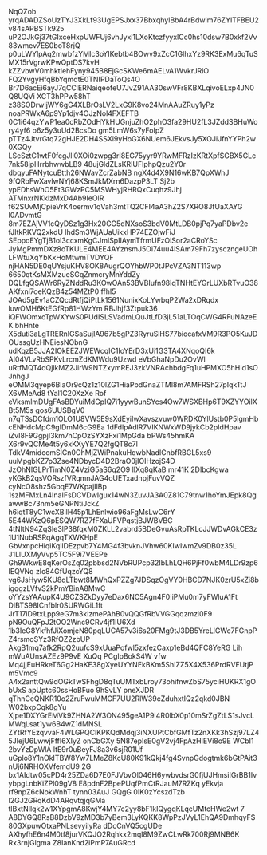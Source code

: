 NqQZob yrqADADZSoUzTYJ3XkLf93UgEPSJxx37BbxqhylBbA4rBdwim76ZYlTFBEU2v84sAPBSTk925
uP2OJkGj37tGIxceHxpUWFUj6vhJyxi1LXoKtczfyyxlCc0hs10dsw7B0xkf2Vv83wmev7ES0boT8rjQ
p0uLWYlpAq2mwbfzYMIc3oYIKebtb4BOwv9xZcC1GlhxYz9RK3ExMu6qTuSMX15rVgrwKPwQptDS7kvH
kZZvbwV0mhktIehFyny945B8EjGcSKWe6mAELvA1WvkrJRiO FQ2YvgyHfqBbYqmdtE0TNIPDaToQs4O
Br7D6acEi6ayJ7qCClERNaiqeofeU7JvZ91AA30swVFr8KBXLqivoELxp4JN0Q8UQVi XCT3hPPw58hT
z38SODrwIjWY6gG4XLBrOsLV2LxG9K8vo24MnAAuZRuy1yPz noaPRWxA6p9Yp1djv4OJzNol4FXEFTB
0C1i64qzYwP1ea0cRbZOdHYkHUGnjuZhO2phO3fa29HU2fL3JZddSBHuWory4yf6 o6z5y3uUd2BcsDo
gm5LmW6s7yFoIpZ pTTz4JtvrGtq72gHJE2DH4SSXi9yHoGX6NUem6JEkvsJy5XOJiJfnYYPh2w0XGQy
LScSztC1wtF0fcgJll0XOi0zwpg3rI8EG75yyr9YRwMFRzIzKRtXpfSGBX5GLc7nk58jpHrrbhwwbLB9
48ujGldZLsKRIUFlphpQzu2Y0r dbqyuFANytcuBtth26NWavZcrZabNB ngX4d4X9N16wKB7QpXWnJ
9fQRbFwXavlwNYj68KSmJkMXrn6DazpP3LT Sj2b ypEDhsWhO5Et3GWzPC5MSWHyjRHRQxCuqhz9Jhj
ATMnxrNKklzMxD4Ab9IeOlR f62SUvMjCpieVrK4oermv1qVah3mtTQ2CFI4aA3hZ2S7XRO8JfUaXAYG
I0ADvmtG 8m7EZAjVV1cQyDSz1g3Hx20GG5dNXsoS3bdV0MtLDB0pjPq7yaPDbv2e fJItkRKVQ2xkdU
lhdSm3WjAUaUikxHP74EZOjwFiJ SEppoEYgTjB1oI3ccxmKgCJmlSpIIAymTfrmUFzOiSor2aCRoYSc
JyMgPmmDXz8oTKULE4MEE4AYznsmJ5Oi74uu4iSAm79Fh7zysczngeUOhLFWtuXqYbKxHoMtwmTVDYQF
njHAN5DE0qUYsjuKHV8OK8AugrQOYhbWP0tJPcVZA3NT113wp 6650qtKsMXMzueSGqZnmcryMnYddZy
DQLfgQSAWr6RyZNddRu3KOwOAn53BVBIufn98lqTNHtEYGrLUXbRTvuO38AKfxnl7oeKQzB4z54MZtP0
ffhI5 JOAd5gEv1aCZQcdRtfjQiPtLk1561NunixKoLYwbqP2Wa2xDRqdx luwOMH6KtEGfRp81HWzYm
RBJhjf3Ztpuk36 iQFWOmxoTpWXYwS0PUdISLSVadmLQuJtLfD3jL51aLTOqCWG4RFuNAzeEK bhHnte
X5duti3aLgTRERnIGSaSujIA967b5gPZ3RyruSlHS77biocafxVM9R3PO5KuJDOUssgUzHNEiesNObnG
udKqzB5JJA2IOkEEZJWEWcqIC1IoYErD3xUi1G3TA4XNqoQI6k AI04VLvRbSPKvLrcmZdKMWdu9Uzwd
eVbGhaNpDu2OvWl uRtfMQT4dQjlkMZ2JirW9NTZxymREJ3zkVNRAchbdgFq1uHPMXO5hHId1sOJnhgJ
eOMM3qyep6BIaOr9cQz1z10lZG1HiaPbdGnaZTMl8m7AMFRSh27pIqkTtJ X6VMeAd8 tYal1C20XzXe
Rof eVksmlmDUgFAsBDYuiMdGpIQ7i1yywBunSYcs4Ow7WSXBHp6T9XZYYOilXBt5M5s gos6UUSBgV0
n7qTSsDCfdm1OLO1U8VW5E9sXdEyiIwXavszvuw0WRDK0YlUstb0P5lgmHbcENHdcMpC9gIDmM6cG9Ea
1dFdlpAdlR7VIKNWxWD9jykCb2pIdHpav  iZvI8F9GgpjI3km7nCpOzSYXzFxi1MpGda bPWs45hmKA
X6r9vQCMe4t5y6xKXyYE7Q2fgQT8c7l TdkV4midcomSlCn0OhMjZWiPnakuHqwbNadICnbfRBGL5xs9
uuMpgbKZ7p3Zse4NDbycD4D2BraO0jIOIHzojS4D JzOhNIGLPrTimN0Z4VziG5aS6q2O9 lIXq8qKaB
mr41K 2DIbcKgwa yKGkB2qsVORszfVRqmnJAG4oUETxadnpjFuvVQZ cyNcO8shz5GbqE7WKpajIlBp
1szMFMxLn4InaIFsDCVDwIgux14wN3ZuvJA3A0Z81C79tnw1hoYmJEpk8QgawwBc73nm5eGNPNtiJckZ
h6iqtT8yC1wcXBilH45p1LhEnlwio96aFgMsLwC6rY 5E44WKzQ6pESQW7RZ7fFXaUFVPqstjBJWBVBC
4tNltN94ZqSIe3lP38fqxM0ZKLL2vabrd5BDeGvuAsRpTKLcJJWDvAGkCE3z1U1NubRSRqAgqTXWKHpE
GbVxnpcHiqiKqllDEzpvb7Y4MG4f3bvknJVhw60KIwIwmZv9DB0z35L J1LlUXMyVvp5TC5F9i7VEEPe
Gh9WkwE8qKerOsZq02pbbsd2NVbRUPcp32IbLhLQH6PjFf0wbM4LDr9zp6 IEQVNq zIc84GfUqzcYQ8
vg6JsHyw5KU8qLTbwt8MWhQxPZZg7JDSqzOgVY0HBCD7NJK0zrU5xZi8bigqgzLVfvS2kPmYBinA8MwC
oYYzsYAAupK4U9CZSZkDyy7eDax6NC5Agn4F0IiPMu0m7yFWluA1Ft DIBTS98ICnfblr0SURWGiL1ft
JrT17iD9txLpp9eG7m3klzmePAhB0vQQGfRbVVGGqqzmzi0F9 pN9OuQFpJ2tOO2Wnc9CRv4jf1IU6Xd
1b3IeG8YkfhfJiXomjeN80pqLUCA57v3i6s20FMg9tJ3DB5YreLlGWc7FGnpPZ4rsmoSYz3RfOZ2zbUP
AkgB1mq7afk2RpQ2uufcS9xUuaPofwl5zxfezCaxp1eBd4QFC8YeRG Lih mWuAUnsAZEz9P9vE XuQq
PCglpBokS4W vfw Mq4jjEuHRkeT6Gg2HaKE38gXyeUYYNEkBKm5ShIZZ5X4X536PrdRVFUtjPm5Vmc9
A4x2anttQw9dOGkTwSFhgD8qTuUMTxbLroy73ohifnwZbS75yciHUKRX1gObUxS apUptc60ssHoBFuo
9hSvLY pneXJDR qThnCeQNKR10o2ZruFwuMMCF7UU2RlW39cZduhxtIQz2qkd0JBN W02bxpCqk8gYu
Xjpe1DXYGrEMVk9ZHNA2W3ON495geA1P9I4R0lbX0p10mSrZgZtLS1sJvcLMWqLsat1yw6B4wZ1dMNSL
ZYtRfYEzqvvaF4WLGPQClKPKQdMdqj3iNXUPtCbfGMfTz2nXKk3hSzj97LZ45JIejU6LwwjFffI6XIyZ
onCbGXy 5N87epIsE0gV2vj4FpAzHIEVi8o9E  WCbI1 2bvYzDpWlA ltE9r0uBeyFJ8a3v6sjR01Uf
 uGplo8Y1nOkITBW8Yw7LMeZ8KcU80K91kQkj4fg4SvnpGdogtmk6bGtPAit3nUj6NRHOXVfemdU9 2G
 bx1AIdtw05cPD4r25ZDa6D7E0FJVbvOl046H6ywbvdsrG0fjUJHmsiIGrBB1IvybpgLnbKiZPl09gV8
E8pdnF2BpePUqfPmCtRJauM7RZKq yEkvja rf9npZ6cNokWnhT tynn03AuJ GQgG 0IK0zYcszdTzb
I2GJ2GRqKdD4ARqvtqjqGMa tlBxtNIlqk2w1XYpgmA8KwjY4MY7c2yy8bF1kIQygqKLqcUMtcHWe2wt
7 A8DYGQ8RsB8DzbV9zMD3b7yBem3LyKQKK8WpPzJVyL1EhQA9DmhqyFS80GXpuwOtxaPNLsevyilyRa
dDcCnVQ5cgUDe AXhyfhE6n4M0tf8jurVKQJO2Rqhkx2mql8M9ZwCLwRk700Rj9MNB6K Rx3rnjGlgma
Z8IanKnd2iPmP7AuGRcd
